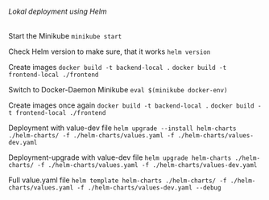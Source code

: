 ###### Lokal deployment using Helm

Start the Minikube
`minikube start`

Check Helm version to make sure, that it works
`helm version`

Create images
`docker build -t backend-local .`
`docker build -t frontend-local ./frontend`

Switch to Docker-Daemon Minikube
`eval $(minikube docker-env)`

Create images once again
`docker build -t backend-local .`
`docker build -t frontend-local ./frontend`

Deployment with value-dev file
`helm upgrade --install helm-charts ./helm-charts/ -f ./helm-charts/values.yaml -f ./helm-charts/values-dev.yaml`

Deployment-upgrade with value-dev file
`helm upgrade helm-charts ./helm-charts/ -f ./helm-charts/values.yaml -f ./helm-charts/values-dev.yaml`

Full value.yaml file 
`helm template helm-charts ./helm-charts/ -f ./helm-charts/values.yaml -f ./helm-charts/values-dev.yaml --debug`
